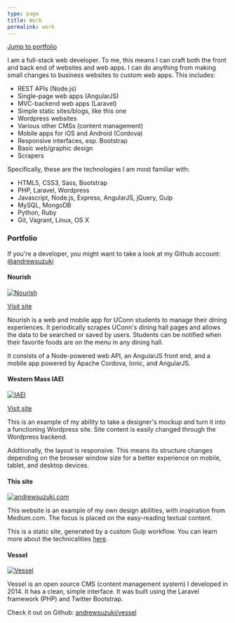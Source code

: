 ```yaml
---
type: page
title: Work
permalink: work
---
```


<!--
Nourish
iaei
Vessel
This site
-->

[Jump to portfolio](work#portfolio)

I am a full-stack web developer. To me, this means I can craft both the front and back end of websites and web apps. I can do anything from making small changes to business websites to custom web apps. This includes:

* REST APIs (Node.js)
* Single-page web apps (AngularJS)
* MVC-backend web apps (Laravel)
* Simple static sites/blogs, like this one
* Wordpress websites
* Various other CMSs (content management)
* Mobile apps for iOS and Android (Cordova)
* Responsive interfaces, esp. Bootstrap
* Basic web/graphic design
* Scrapers

Specifically, these are the technologies I am most familiar with:

* HTML5, CSS3, Sass, Bootstrap
* PHP, Laravel, Wordpress
* Javascript, Node.js, Express, AngularJS, jQuery, Gulp
* MySQL, MongoDB
* Python, Ruby
* Git, Vagrant, Linux, OS X

### <a name="portfolio"></a>Portfolio

If you're a developer, you might want to take a look at my Github account: [@andrewsuzuki](https://github.com/andrewsuzuki)

#### Nourish

[![Nourish](http://farm9.staticflickr.com/8378/8559402848_9fcd90d20b_b.jpg)](http://farm9.staticflickr.com/8378/8559402848_9fcd90d20b_b.jpg)

[Visit site](#)

Nourish is a web and mobile app for UConn students to manage their dining experiences. It periodically scrapes UConn's dining hall pages and allows the data to be searched or saved by users. Students can be notified when their favorite foods are on the menu in any dining hall.

It consists of a Node-powered web API, an AngularJS front end, and a mobile app powered by Apache Cordova, Ionic, and AngularJS.

#### Western Mass IAEI

[![IAEI](images/screens/iaei.png)](images/screens/iaei.png)

[Visit site](http://wmassiaei.org)

This is an example of my ability to take a designer's mockup and turn it into a functioning Wordpress site. Site content is easily changed through the Wordpress backend.

Additionally, the layout is responsive. This means its structure changes depending on the browser window size for a better experience on mobile, tablet, and desktop devices.

#### This site

[![andrewsuzuki.com](images/screens/ascom.png)](images/screens/ascom.png)

This website is an example of my own design abilities, with inspiration from Medium.com. The focus is placed on the easy-reading textual content.

This is a static site, generated by a custom Gulp workflow. You can learn more about the technicalities [here](https://github.com/andrewsuzuki/andrewsuzuki.github.io).

#### Vessel

[![Vessel](images/screens/vessel2.png)](images/screens/vessel2.png)

Vessel is an open source CMS (content management system) I developed in 2014. It has a clean, simple interface. It was built using the Laravel framework (PHP) and Twitter Bootstrap.

Check it out on Github: [andrewsuzuki/vessel](http://github.com/andrewsuzuki/vessel)
